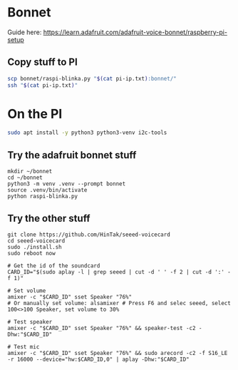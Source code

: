# Bonnet
Guide here: https://learn.adafruit.com/adafruit-voice-bonnet/raspberry-pi-setup

## Copy stuff to PI
```bash
scp bonnet/raspi-blinka.py "$(cat pi-ip.txt):bonnet/"
ssh "$(cat pi-ip.txt)"
```

# On the PI
```bash
sudo apt install -y python3 python3-venv i2c-tools
```

## Try the adafruit bonnet stuff
```
mkdir ~/bonnet
cd ~/bonnet
python3 -m venv .venv --prompt bonnet
source .venv/bin/activate
python raspi-blinka.py
```

## Try the other stuff
```
git clone https://github.com/HinTak/seeed-voicecard
cd seeed-voicecard
sudo ./install.sh
sudo reboot now

# Get the id of the soundcard
CARD_ID="$(sudo aplay -l | grep seeed | cut -d ' ' -f 2 | cut -d ':' -f 1)"

# Set volume
amixer -c "$CARD_ID" sset Speaker "76%"
# Or manually set volume: alsamixer # Press F6 and selec seeed, select 100<>100 Speaker, set volume to 30% 

# Test speaker
amixer -c "$CARD_ID" sset Speaker "76%" && speaker-test -c2 -Dhw:"$CARD_ID"

# Test mic
amixer -c "$CARD_ID" sset Speaker "76%" && sudo arecord -c2 -f S16_LE -r 16000 --device="hw:$CARD_ID,0" | aplay -Dhw:"$CARD_ID"
```